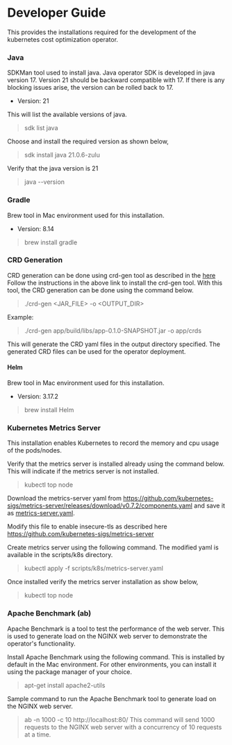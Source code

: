 # Developer Guide
This provides the installations required for the development of the kubernetes cost optimization operator.

### Java

SDKMan tool used to install java. Java operator SDK is developed in java version 17. Version 21 should be backward compatible with 17. If there is any blocking issues arise, the version can be rolled back to 17.

* Version: 21

This will list the available versions of java.
>sdk list java

Choose and install the required version as shown below,
>sdk install java 21.0.6-zulu

Verify that the java version is 21
>java --version

### Gradle

Brew tool in Mac environment used for this installation.

* Version: 8.14

> brew install gradle


### CRD Generation
CRD generation can be done using crd-gen tool as described in the [here](https://github.com/fabric8io/kubernetes-client/blob/main/crd-generator/cli/README.md)
Follow the instructions in the above link to install the crd-gen tool. With this tool, the CRD generation can be done using the command below.

> ./crd-gen <JAR_FILE> -o <OUTPUT_DIR>

Example:

> ./crd-gen app/build/libs/app-0.1.0-SNAPSHOT.jar -o app/crds

This will generate the CRD yaml files in the output directory specified. The generated CRD files can be used for the operator deployment.

#### Helm
Brew tool in Mac environment used for this installation.

* Version: 3.17.2

> brew install Helm


### Kubernetes Metrics Server

This installation enables Kubernetes to record the memory and cpu usage of the pods/nodes.

Verify that the metrics server is installed already using the command below. This will indicate if the metrics server is not installed.

>kubectl top node

Download the metrics-server yaml from https://github.com/kubernetes-sigs/metrics-server/releases/download/v0.7.2/components.yaml and save it as [metrics-server.yaml](scripts/k8s/metrics-server.yaml).

Modify this file to enable insecure-tls as described here https://github.com/kubernetes-sigs/metrics-server

Create metrics server using the following command. The modified yaml is available in the scripts/k8s directory.

>kubectl apply -f scripts/k8s/metrics-server.yaml

Once installed verify the metrics server installation as show below,

>kubectl top node


### Apache Benchmark (ab)

Apache Benchmark is a tool to test the performance of the web server. This is used to generate load on the NGINX web server to demonstrate the operator's functionality.

Install Apache Benchmark using the following command. This is installed by default in the Mac environment.
For other environments, you can install it using the package manager of your choice.
> apt-get install apache2-utils

Sample command to run the Apache Benchmark tool to generate load on the NGINX web server.
> ab -n 1000 -c 10 http://localhost:80/
This command will send 1000 requests to the NGINX web server with a concurrency of 10 requests at a time.